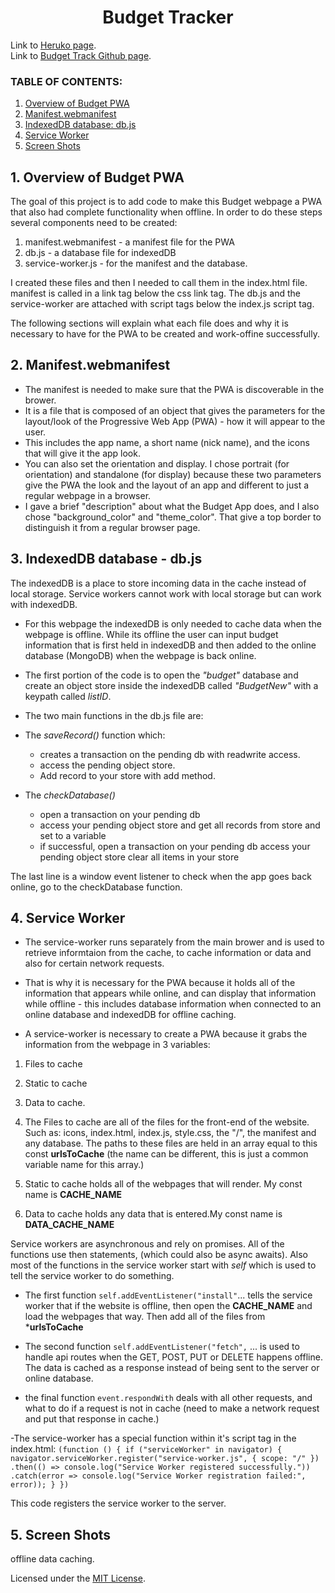 <h1 align ="center"> Budget Tracker </h1>

Link to [Heruko page](https://budget-tracker-221.herokuapp.com/).
<br>
Link to [Budget Track Github page](https://github.com/ksfallon/Budget-Tracker).

### **TABLE OF CONTENTS:**
1. [Overview of Budget PWA](#1-overview-of-budget-pwa)
2. [Manifest.webmanifest](#2-manifest)
3. [IndexedDB database: db.js](#3-indexeddb-database-db-js)
4. [Service Worker](#1-service-worker)
5. [Screen Shots](#5-screen-shots)

## 1. Overview of Budget PWA
The goal of this project is to add code to make this Budget webpage a PWA that also had complete functionality when offline. In order to do these steps several components need to be created: 

1. manifest.webmanifest - a manifest file for the PWA 
2. db.js - a database file for indexedDB
3. service-worker.js - for the manifest and the database.

I created these files and then I needed to call them in the index.html file. manifest is called in a link tag below the css link tag. The db.js and the service-worker are attached with script tags below the index.js script tag.

The following sections will explain what each file does and why it is necessary to have for the PWA to be created and work-offine successfully.

## 2. Manifest.webmanifest
- The manifest is needed to make sure that the PWA is discoverable in the brower.
- It is a file that is composed of an object that gives the parameters for the layout/look of the Progressive Web App (PWA) - how it will appear to the user.
- This includes the app name, a short name (nick name), and the icons that will give it the app look.
- You can also set the orientation and display. I chose portrait (for orientation) and standalone (for display) because these two parameters give the PWA the look and the layout of an app and different to just a regular webpage in a browser.
- I gave a brief "description" about what the Budget App does, and I also chose "background_color" and "theme_color". That give a top border to distinguish it from a regular browser page.

## 3. IndexedDB database - db.js
The indexedDB is a place to store incoming data in the cache instead of local storage. Service workers cannot work with local storage but can work with indexedDB.

- For this webpage the indexedDB is only needed to cache data when the webpage is offline. While its offline the user can input budget information that is first held in indexedDB and then added to the online database (MongoDB) when the webpage is back online.

- The first portion of the code is to open the *"budget"* database and create an object store inside the indexedDB called *"BudgetNew"* with a keypath called *listID*.

- The two main functions in the db.js file are: 

- The *saveRecord()* function which: 
    - creates a transaction on the pending db with readwrite access. 
    - access the pending object store. 
    - Add record to your store with add method.
- The *checkDatabase()* 
    - open a transaction on your pending db
    - access your pending object store and get all records from store and set to a variable
    - if successful, open a transaction on your pending db access your pending object store clear all items in your store

The last line is a window event listener to check when the app goes back online, go to the checkDatabase function.
## 4. Service Worker
- The service-worker runs separately from the main brower and is used to retrieve informtaion from the cache, to cache information or data and also for certain network requests. 
- That is why it is necessary for the PWA because it holds all of the information that appears while online, and can display that information while offline - this includes database information when connected to an online database and indexedDB for offline caching.

- A service-worker is necessary to create a PWA because it grabs the information from the webpage in 3 variables:
1. Files to cache
2. Static to cache
3. Data to cache.

1. The Files to cache are all of the files for the front-end of the website. Such as: icons, index.html, index.js, style.css, the "/", the manifest and any database. The paths to these files are held in an array equal to this const **urlsToCache** (the name can be different, this is just a common variable name for this array.)

2. Static to cache holds all of the webpages that will render. My const name is **CACHE_NAME**

3. Data to cache holds any data that is entered.My const name is **DATA_CACHE_NAME**

Service workers are asynchronous and rely on promises. All of the functions use then statements, (which could also be async awaits). Also most of the functions in the service worker start with *self* which is used to tell the service worker to do something.

- The first function `self.addEventListener("install"`... tells the service worker that if the website is offline, then open the **CACHE_NAME** and load the webpages that way. Then add all of the files from ***urlsToCache**

<!-- - The second function `self.addEventListener("activate"` ... checks to see if there are old caches that do not match the current caches of **CACHE_NAME**, **DATA_CACHE_NAME** and if there are caches that are no longer current, they are mapped through and deleted. -->

- The second function `self.addEventListener("fetch",` ... is used to handle api routes when the GET, POST, PUT or DELETE happens offline. The data is cached as a response instead of being sent to the server or online database.

- the final function `event.respondWith` deals with all other requests, and what to do if a request is not in cache (need to make a network request and put that response in cache.)

-The service-worker has a special function within it's script tag in the index.html:
`(function () {
    if ("serviceWorker" in navigator) {
        navigator.serviceWorker.register("service-worker.js", { scope: "/" })
            .then(() => console.log("Service Worker registered successfully."))
            .catch(error => console.log("Service Worker registration failed:", error));
    }
})`

This code registers the service worker to the server.

## 5. Screen Shots 

offline data caching.

Licensed under the [MIT License](https://choosealicense.com/licenses/mit/#).
